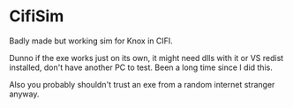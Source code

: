 # CifiSim
Badly made but working sim for Knox in CIFI.

Dunno if the exe works just on its own, it might need dlls with it or VS redist installed, don't have another PC to test. Been a long time since I did this.

Also you probably shouldn't trust an exe from a random internet stranger anyway.
